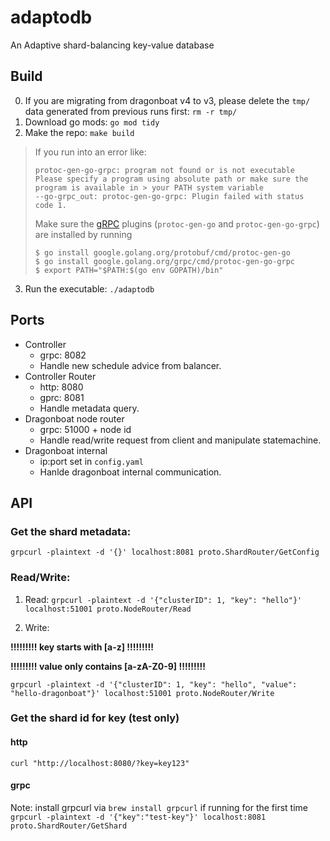 # adaptodb
An Adaptive shard-balancing key-value database

## Build

0. If you are migrating from dragonboat v4 to v3, please delete the `tmp/` data generated from previous runs first: `rm -r tmp/`
1. Download go mods: `go mod tidy`
2. Make the repo: `make build`

> If you run into an error like:
> ```
> protoc-gen-go-grpc: program not found or is not executable
> Please specify a program using absolute path or make sure the program is available in > your PATH system variable
> --go-grpc_out: protoc-gen-go-grpc: Plugin failed with status code 1.
> ```
> Make sure the [gRPC](https://grpc.io/docs/languages/go/quickstart/) plugins (`protoc-gen-go` and `protoc-gen-go-grpc`) are installed by running
> ```shell
> $ go install google.golang.org/protobuf/cmd/protoc-gen-go
> $ go install google.golang.org/grpc/cmd/protoc-gen-go-grpc
> $ export PATH="$PATH:$(go env GOPATH)/bin"
> ```

3. Run the executable: `./adaptodb`

## Ports
* Controller
  * grpc: 8082
  * Handle new schedule advice from balancer.
* Controller Router
  * http: 8080
  * gprc: 8081
  * Handle metadata query.
* Dragonboat node router
  * grpc: 51000 + node id
  * Handle read/write request from client and manipulate statemachine.
* Dragonboat internal
  * ip:port set in `config.yaml`
  * Hanlde dragonboat internal communication.

## API
### Get the shard metadata:

`grpcurl -plaintext -d '{}' localhost:8081 proto.ShardRouter/GetConfig`

### Read/Write:

1. Read: 
`grpcurl -plaintext -d '{"clusterID": 1, "key": "hello"}' localhost:51001 proto.NodeRouter/Read`

2. Write:

**!!!!!!!!! key starts with [a-z] !!!!!!!!!**

**!!!!!!!!! value only contains [a-zA-Z0-9] !!!!!!!!!**

`grpcurl -plaintext -d '{"clusterID": 1, "key": "hello", "value": "hello-dragonboat"}' localhost:51001 proto.NodeRouter/Write`

### Get the shard id for key (test only)

#### http
`curl "http://localhost:8080/?key=key123"`

#### grpc
Note: install grpcurl via `brew install grpcurl` if running for the first time
`grpcurl -plaintext -d '{"key":"test-key"}' localhost:8081 proto.ShardRouter/GetShard`
